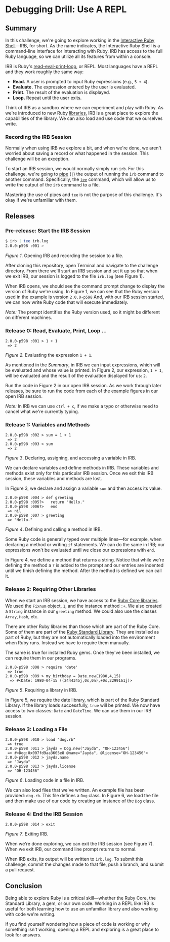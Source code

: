 # Debugging Drill: Use A REPL 
 
## Summary
In this challenge, we're going to explore working in the [Interactive Ruby Shell](http://en.wikipedia.org/wiki/Interactive_Ruby_Shell)—IRB, for short. As the name indicates, the Interactive Ruby Shell is a command-line interface for interacting with Ruby.  IRB has access to the full Ruby language, so we can utilize all its features from within a console.

IRB is Ruby's [read-eval-print-loop](http://en.wikipedia.org/wiki/Read%E2%80%93eval%E2%80%93print_loop), or REPL.  Most languages have a REPL and they work roughly the same way:

- **Read.**  A user is prompted to input Ruby expressions (e.g., `5 + 4`).
- **Evaluate.**  The expression entered by the user is evaluated.
- **Print.**  The result of the evaluation is displayed.
- **Loop.**  Repeat until the user exits.


Think of IRB as a sandbox where we can experiment and play with Ruby.  As we're introduced to new Ruby [libraries](https://www.ruby-lang.org/en/libraries/), IRB is a great place to explore the capabilities of the library.  We can also load and use code that we ourselves write.

### Recording the IRB Session
Normally when using IRB we explore a bit, and when we're done, we aren't worried about saving a record or what happened in the session.  This challenge will be an exception.

To start an IRB session, we would normally simply run `irb`.  For this challenge, we're going to [pipe](http://en.wikipedia.org/wiki/Pipeline_%28Unix%29) (`|`) the output of running the `irb` command to another command.  Specifically, the [`tee`](http://en.wikipedia.org/wiki/Tee_%28command%29#Unix-like) command, which will allow us to write the output of the `irb` command to a file.

Mastering the use of pipes and `tee` is not the purpose of this challenge.  It's okay if we're unfamiliar with them.


## Releases

### Pre-release:  Start the IRB Session
```bash
$ irb | tee irb.log
2.0.0-p598 :001 >
```
*Figure 1*.  Opening IRB and recording the session to a file.

After cloning this repository, open Terminal and navigate to the challenge directory.  From there we'll start an IRB session and set it up so that when we exit IRB, our session is logged to the file `irb.log` (see Figure 1).

When IRB opens, we should see the command prompt change to display the version of Ruby we're using.  In Figure 1, we can see that the Ruby version used in the example is version `2.0.0-p598`  And, with our IRB session started, we can now write Ruby code that will execute immediately.

*Note:* The prompt identifies the Ruby version used, so it might be different on different machines.


### Release 0: Read, Evaluate, Print, Loop ...
```
2.0.0-p598 :001 > 1 + 1
 => 2
```
*Figure 2.*  Evaluating the expression `1 + 1`.

As mentioned in the *Summary*, in IRB we can input expressions, which will be evaluated and whose value is printed.  In Figure 2, our expression, `1 + 1`, will be evaluated and the result of the evaluation displayed for us:  `2`.

Run the code in Figure 2 in our open IRB session.  As we work through later releases, be sure to run the code from each of the example figures in our open IRB session.

*Note:* In IRB  we can use `ctrl + c`, if we make a typo or otherwise need to cancel what we're currently typing.


### Release 1: Variables and Methods
```
2.0.0-p598 :002 > sum = 1 + 1
 => 2
2.0.0-p598 :003 > sum
 => 2
```
*Figure 3*. Declaring, assigning, and accessing a variable in IRB.

We can declare variables and define methods in IRB.  These variables and methods exist only for this particular IRB session.  Once we exit this IRB session, these variables and methods are lost.

In Figure 3, we declare and assign a variable `sum` and then access its value.

```
2.0.0-p598 :004 > def greeting
2.0.0-p598 :005?>   return "Hello."
2.0.0-p598 :006?>   end
 => nil 
2.0.0-p598 :007 > greeting
 => "Hello." 
```
*Figure 4*.  Defining and calling a method in IRB.

Some Ruby code is generally typed over multiple lines—for example, when declaring a method or writing `if` statements.  We can do the same in IRB; our expressions won't be evaluated until we close our expressions with `end`.

In Figure 4, we define a method that returns a string.  Notice that while we're defining the method a `?` is added to the prompt and our entries are indented until we finish defining the method.  After the method is defined we can call it.  


### Release 2: Requiring Other Libraries
When we start an IRB session, we have access to the [Ruby Core libraries](http://ruby-doc.org/core-2.0.0/#class-index).  We used the `Fixnum` object, `1`, and the instance method `:+`.  We also created a `String` instance in our `greeting` method.  We could also use the classes `Array`, `Hash`, etc.

There are other Ruby libraries than those which are part of the Ruby Core.  Some of them are part of the [Ruby Standard Library](http://ruby-doc.org/stdlib-2.0.0/).  They are installed as part of Ruby, but they are not automatically loaded into the environment when Ruby runs.  Instead we have to require them manually.

The same is true for installed Ruby gems.  Once they've been installed, we can require them in our programs.

```
2.0.0-p598 :008 > require 'date'
 => true
2.0.0-p598 :009 > my_birthday = Date.new(1980,4,15)
  => #<Date: 1980-04-15 ((2444345j,0s,0n),+0s,2299161j)>
```
*Figure 5*. Requiring a library in IRB.


In Figure 5, we require the date library, which is part of the Ruby Standard Library.  If the library loads successfully, `true` will be printed.  We now have access to two classes:  `Date` and `DateTime`.  We can use them in our IRB session.


### Release 3: Loading a File
```
2.0.0-p598 :010 > load "dog.rb"
 => true
2.0.0-p598 :011 > jayda = Dog.new("Jayda", "OH-123456")
 => #<Dog:0x007fd9aa3605e8 @name="Jayda", @license="OH-123456"> 
2.0.0-p598 :012 > jayda.name
 => "Jayda" 
2.0.0-p598 :013 > jayda.license
 => "OH-123456" 
```
*Figure 6*.  Loading code in a file in IRB.

We can also load files that we've written.  An example file has been provided:  `dog.rb`.  This file defines a `Dog` class.  In Figure 6, we load the file and then make use of our code by creating an instance of the `Dog` class.


### Release 4: End the IRB Session 
```
2.0.0-p598 :014 > exit
```
*Figure 7*.  Exiting IRB.

When we're done exploring, we can exit the IRB session (see Figure 7). When we exit IRB, our command line prompt returns to normal.

When IRB exits, its output will be written to `irb.log`.  To submit this challenge, commit the changes made to that file, push a branch, and submit a pull request.

## Conclusion
Being able to explore Ruby is a critical skill—whether the Ruby Core, the Standard Library, a gem, or our own code.  Working in a REPL like IRB is useful for both learning how to use an unfamiliar library and also working with code we're writing.

If you find yourself wondering how a piece of code is working or why something isn't working, opening a REPL and exploring is a great place to look for answers.
